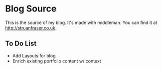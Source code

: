 # Blog Source
This is the source of my blog. It's made with middleman. You can find it at http://struanfraser.co.uk.

## To Do List
* Add Layouts for blog
* Enrich existing portfolio content w/ context